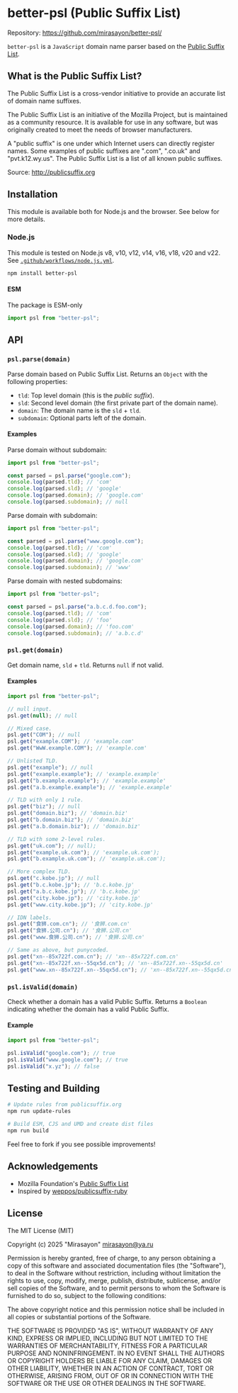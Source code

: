 # better-psl (Public Suffix List)

Repository: <https://github.com/mirasayon/better-psl/>

`better-psl` is a `JavaScript` domain name parser based on the
[Public Suffix List](https://publicsuffix.org/).

## What is the Public Suffix List?

The Public Suffix List is a cross-vendor initiative to provide an accurate list
of domain name suffixes.

The Public Suffix List is an initiative of the Mozilla Project, but is
maintained as a community resource. It is available for use in any software,
but was originally created to meet the needs of browser manufacturers.

A "public suffix" is one under which Internet users can directly register names.
Some examples of public suffixes are ".com", ".co.uk" and "pvt.k12.wy.us". The
Public Suffix List is a list of all known public suffixes.

Source: http://publicsuffix.org

## Installation

This module is available both for Node.js and the browser. See below for more
details.

### Node.js

This module is tested on Node.js v8, v10, v12, v14, v16, v18, v20 and v22. See
[`.github/workflows/node.js.yml`](.github/workflows/node.js.yml).

```sh
npm install better-psl
```

#### ESM

The package is ESM-only

```js
import psl from "better-psl";
```

## API

### `psl.parse(domain)`

Parse domain based on Public Suffix List. Returns an `Object` with the following
properties:

-   `tld`: Top level domain (this is the _public suffix_).
-   `sld`: Second level domain (the first private part of the domain name).
-   `domain`: The domain name is the `sld` + `tld`.
-   `subdomain`: Optional parts left of the domain.

#### Examples

Parse domain without subdomain:

```js
import psl from "better-psl";

const parsed = psl.parse("google.com");
console.log(parsed.tld); // 'com'
console.log(parsed.sld); // 'google'
console.log(parsed.domain); // 'google.com'
console.log(parsed.subdomain); // null
```

Parse domain with subdomain:

```js
import psl from "better-psl";

const parsed = psl.parse("www.google.com");
console.log(parsed.tld); // 'com'
console.log(parsed.sld); // 'google'
console.log(parsed.domain); // 'google.com'
console.log(parsed.subdomain); // 'www'
```

Parse domain with nested subdomains:

```js
import psl from "better-psl";

const parsed = psl.parse("a.b.c.d.foo.com");
console.log(parsed.tld); // 'com'
console.log(parsed.sld); // 'foo'
console.log(parsed.domain); // 'foo.com'
console.log(parsed.subdomain); // 'a.b.c.d'
```

### `psl.get(domain)`

Get domain name, `sld` + `tld`. Returns `null` if not valid.

#### Examples

```js
import psl from "better-psl";

// null input.
psl.get(null); // null

// Mixed case.
psl.get("COM"); // null
psl.get("example.COM"); // 'example.com'
psl.get("WwW.example.COM"); // 'example.com'

// Unlisted TLD.
psl.get("example"); // null
psl.get("example.example"); // 'example.example'
psl.get("b.example.example"); // 'example.example'
psl.get("a.b.example.example"); // 'example.example'

// TLD with only 1 rule.
psl.get("biz"); // null
psl.get("domain.biz"); // 'domain.biz'
psl.get("b.domain.biz"); // 'domain.biz'
psl.get("a.b.domain.biz"); // 'domain.biz'

// TLD with some 2-level rules.
psl.get("uk.com"); // null);
psl.get("example.uk.com"); // 'example.uk.com');
psl.get("b.example.uk.com"); // 'example.uk.com');

// More complex TLD.
psl.get("c.kobe.jp"); // null
psl.get("b.c.kobe.jp"); // 'b.c.kobe.jp'
psl.get("a.b.c.kobe.jp"); // 'b.c.kobe.jp'
psl.get("city.kobe.jp"); // 'city.kobe.jp'
psl.get("www.city.kobe.jp"); // 'city.kobe.jp'

// IDN labels.
psl.get("食狮.com.cn"); // '食狮.com.cn'
psl.get("食狮.公司.cn"); // '食狮.公司.cn'
psl.get("www.食狮.公司.cn"); // '食狮.公司.cn'

// Same as above, but punycoded.
psl.get("xn--85x722f.com.cn"); // 'xn--85x722f.com.cn'
psl.get("xn--85x722f.xn--55qx5d.cn"); // 'xn--85x722f.xn--55qx5d.cn'
psl.get("www.xn--85x722f.xn--55qx5d.cn"); // 'xn--85x722f.xn--55qx5d.cn'
```

### `psl.isValid(domain)`

Check whether a domain has a valid Public Suffix. Returns a `Boolean` indicating
whether the domain has a valid Public Suffix.

#### Example

```js
import psl from "better-psl";

psl.isValid("google.com"); // true
psl.isValid("www.google.com"); // true
psl.isValid("x.yz"); // false
```

## Testing and Building

```sh
# Update rules from publicsuffix.org
npm run update-rules

# Build ESM, CJS and UMD and create dist files
npm run build
```

Feel free to fork if you see possible improvements!

## Acknowledgements

-   Mozilla Foundation's [Public Suffix List](https://publicsuffix.org/)
-   Inspired by [weppos/publicsuffix-ruby](https://github.com/weppos/publicsuffix-ruby)

## License

The MIT License (MIT)

Copyright (c) 2025 "Mirasayon" <mirasayon@ya.ru>

Permission is hereby granted, free of charge, to any person obtaining a copy
of this software and associated documentation files (the "Software"), to deal
in the Software without restriction, including without limitation the rights
to use, copy, modify, merge, publish, distribute, sublicense, and/or sell
copies of the Software, and to permit persons to whom the Software is
furnished to do so, subject to the following conditions:

The above copyright notice and this permission notice shall be included in
all copies or substantial portions of the Software.

THE SOFTWARE IS PROVIDED "AS IS", WITHOUT WARRANTY OF ANY KIND, EXPRESS OR
IMPLIED, INCLUDING BUT NOT LIMITED TO THE WARRANTIES OF MERCHANTABILITY,
FITNESS FOR A PARTICULAR PURPOSE AND NONINFRINGEMENT. IN NO EVENT SHALL THE
AUTHORS OR COPYRIGHT HOLDERS BE LIABLE FOR ANY CLAIM, DAMAGES OR OTHER
LIABILITY, WHETHER IN AN ACTION OF CONTRACT, TORT OR OTHERWISE, ARISING FROM,
OUT OF OR IN CONNECTION WITH THE SOFTWARE OR THE USE OR OTHER DEALINGS IN
THE SOFTWARE.
